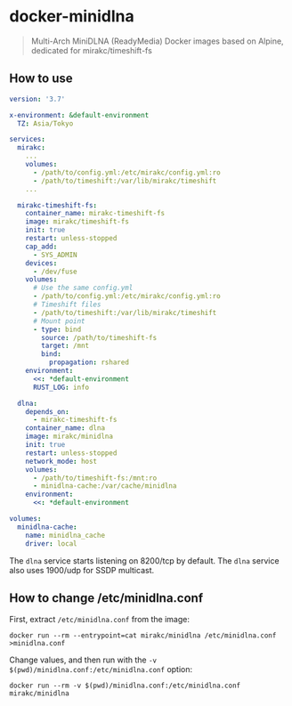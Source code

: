 # docker-minidlna

> Multi-Arch MiniDLNA (ReadyMedia) Docker images based on Alpine, dedicated for mirakc/timeshift-fs

## How to use

```yaml
version: '3.7'

x-environment: &default-environment
  TZ: Asia/Tokyo

services:
  mirakc:
    ...
    volumes:
      - /path/to/config.yml:/etc/mirakc/config.yml:ro
      - /path/to/timeshift:/var/lib/mirakc/timeshift
    ...

  mirakc-timeshift-fs:
    container_name: mirakc-timeshift-fs
    image: mirakc/timeshift-fs
    init: true
    restart: unless-stopped
    cap_add:
      - SYS_ADMIN
    devices:
      - /dev/fuse
    volumes:
      # Use the same config.yml
      - /path/to/config.yml:/etc/mirakc/config.yml:ro
      # Timeshift files
      - /path/to/timeshift:/var/lib/mirakc/timeshift
      # Mount point
      - type: bind
        source: /path/to/timeshift-fs
        target: /mnt
        bind:
          propagation: rshared
    environment:
      <<: *default-environment
      RUST_LOG: info

  dlna:
    depends_on:
      - mirakc-timeshift-fs
    container_name: dlna
    image: mirakc/minidlna
    init: true
    restart: unless-stopped
    network_mode: host
    volumes:
      - /path/to/timeshift-fs:/mnt:ro
      - minidlna-cache:/var/cache/minidlna
    environment:
      <<: *default-environment

volumes:
  minidlna-cache:
    name: minidlna_cache
    driver: local
```

The `dlna` service starts listening on 8200/tcp by default.  The `dlna` service also uses 1900/udp
for SSDP multicast.

## How to change /etc/minidlna.conf

First, extract `/etc/minidlna.conf` from the image:

```shell
docker run --rm --entrypoint=cat mirakc/minidlna /etc/minidlna.conf >minidlna.conf
```

Change values, and then run with the `-v $(pwd)/minidlna.conf:/etc/minidlna.conf` option:

```shell
docker run --rm -v $(pwd)/minidlna.conf:/etc/minidlna.conf mirakc/minidlna
```
